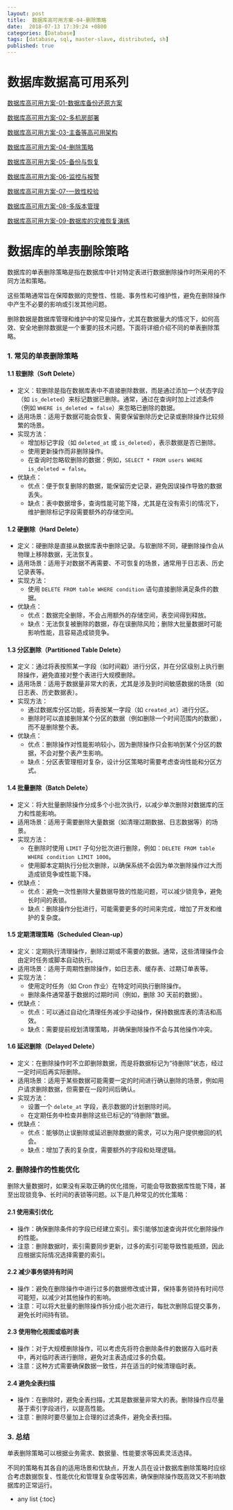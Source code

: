 ```yaml
---
layout: post
title:  数据库高可用方案-04-删除策略
date:  2018-07-13 17:39:24 +0800
categories: [Database]
tags: [database, sql, master-slave, distributed, sh]
published: true
---
```


# 数据库数据高可用系列

[数据库高可用方案-01-数据库备份还原方案](https://houbb.github.io/2018/07/13/database-recover)

[数据库高可用方案-02-多机房部署](https://houbb.github.io/2018/07/13/database-recover-02-multi-place)

[数据库高可用方案-03-主备等高可用架构](https://houbb.github.io/2018/07/13/database-recover-03-master-slave)

[数据库高可用方案-04-删除策略](https://houbb.github.io/2018/07/13/database-recover-04-delete-strategy)

[数据库高可用方案-05-备份与恢复](https://houbb.github.io/2018/07/13/database-recover-05-recover)

[数据库高可用方案-06-监控与报警](https://houbb.github.io/2018/07/13/database-recover-06-monitor-and-alarm)

[数据库高可用方案-07-一致性校验](https://houbb.github.io/2018/07/13/database-recover-07-checksum)

[数据库高可用方案-08-多版本管理](https://houbb.github.io/2018/07/13/database-recover-08-version-manager)

[数据库高可用方案-09-数据库的灾难恢复演练](https://houbb.github.io/2018/07/13/database-recover-09-problem-recover-test)


# 数据库的单表删除策略

数据库的单表删除策略是指在数据库中针对特定表进行数据删除操作时所采用的不同方法和策略。

这些策略通常旨在保障数据的完整性、性能、事务性和可维护性，避免在删除操作中产生不必要的影响或引发其他问题。

删除数据是数据库管理和维护中的常见操作，尤其在数据量大的情况下，如何高效、安全地删除数据是一个重要的技术问题。下面将详细介绍不同的单表删除策略。

### 1. 常见的单表删除策略

#### 1.1 软删除（Soft Delete）
   - 定义：软删除是指在数据库表中不直接删除数据，而是通过添加一个状态字段（如 `is_deleted`）来标记数据已删除。通常，通过在查询时加上过滤条件（例如 `WHERE is_deleted = false`）来忽略已删除的数据。
   - 适用场景：适用于数据可能会恢复、需要保留删除历史记录或删除操作比较频繁的场景。
   - 实现方法：
     - 增加标记字段（如 `deleted_at` 或 `is_deleted`），表示数据是否已删除。
     - 使用更新操作而非删除操作。
     - 在查询时忽略软删除的数据：例如，`SELECT * FROM users WHERE is_deleted = false`。
   - 优缺点：
     - 优点：便于恢复删除的数据，能保留历史记录，避免因误操作导致的数据丢失。
     - 缺点：表中数据增多，查询性能可能下降，尤其是在没有索引的情况下，维护删除标记字段需要额外的存储空间。

#### 1.2 硬删除（Hard Delete）
   - 定义：硬删除是直接从数据库表中删除记录。与软删除不同，硬删除操作会从物理上移除数据，无法恢复。
   - 适用场景：适用于对数据不再需要、不可恢复的场景，通常用于日志表、历史记录表等。
   - 实现方法：
     - 使用 `DELETE FROM table WHERE condition` 语句直接删除满足条件的数据。
   - 优缺点：
     - 优点：数据完全删除，不会占用额外的存储空间，表空间得到释放。
     - 缺点：无法恢复被删除的数据，存在误删除风险；删除大批量数据时可能影响性能，且容易造成锁竞争。

#### 1.3 分区删除（Partitioned Table Delete）
   - 定义：通过将表按照某一字段（如时间戳）进行分区，并在分区级别上执行删除操作，避免直接对整个表进行大规模删除。
   - 适用场景：适用于数据量非常大的表，尤其是涉及到时间敏感数据的场景（如日志表、历史数据表）。
   - 实现方法：
     - 通过数据库分区功能，将表按某一字段（如 `created_at`）进行分区。
     - 删除时可以直接删除某个分区的数据（例如删除一个时间范围内的数据），而不是删除整个表。
   - 优缺点：
     - 优点：删除操作对性能影响较小，因为删除操作只会影响到某个分区的数据，不会对整个表产生影响。
     - 缺点：分区表管理相对复杂，设计分区策略时需要考虑查询性能和分区方式。

#### 1.4 批量删除（Batch Delete）
   - 定义：将大批量删除操作分成多个小批次执行，以减少单次删除对数据库的压力和性能影响。
   - 适用场景：适用于需要删除大量数据（如清理过期数据、日志数据等）的场景。
   - 实现方法：
     - 在删除时使用 `LIMIT` 子句分批次进行删除，例如：`DELETE FROM table WHERE condition LIMIT 1000`。
     - 使用脚本定期执行分批次删除，以确保系统不会因为单次删除操作过大而造成锁竞争或性能下降。
   - 优缺点：
     - 优点：避免一次性删除大量数据导致的性能问题，可以减少锁竞争，避免长时间的表锁。
     - 缺点：删除操作分批进行，可能需要更多的时间来完成，增加了开发和维护的复杂度。

#### 1.5 定期清理策略（Scheduled Clean-up）
   - 定义：定期执行清理操作，删除过期或不需要的数据。通常，这些清理操作会由定时任务或脚本自动执行。
   - 适用场景：适用于周期性删除操作，如日志表、缓存表、过期订单表等。
   - 实现方法：
     - 使用定时任务（如 Cron 作业）在特定时间执行删除操作。
     - 删除条件通常基于数据的过期时间（例如，删除 30 天前的数据）。
   - 优缺点：
     - 优点：可以通过自动化清理任务减少手动操作，保持数据库表的清洁和高效。
     - 缺点：需要提前规划清理策略，并确保删除操作不会与其他操作冲突。

#### 1.6 延迟删除（Delayed Delete）
   - 定义：在删除操作时不立即删除数据，而是将数据标记为“待删除”状态，经过一定时间后再实际删除。
   - 适用场景：适用于某些数据可能需要一定的时间进行确认删除的场景，例如用户请求删除数据，但需要在一段时间后确认。
   - 实现方法：
     - 设置一个 `delete_at` 字段，表示数据的计划删除时间。
     - 在定期任务中检查并删除这些已标记的“待删除”数据。
   - 优缺点：
     - 优点：能够防止误删除或延迟删除数据的需求，可以为用户提供撤回的机会。
     - 缺点：增加了表的复杂度，需要额外的字段和处理逻辑。

### 2. 删除操作的性能优化

删除大量数据时，如果没有采取正确的优化措施，可能会导致数据库性能下降，甚至出现锁竞争、长时间的表锁等问题。以下是几种常见的优化策略：

#### 2.1 使用索引优化
   - 操作：确保删除条件的字段已经建立索引。索引能够加速查询并优化删除操作的性能。
   - 注意：删除数据时，索引需要同步更新，过多的索引可能导致性能瓶颈，因此应根据实际情况选择需要的索引。

#### 2.2 减少事务锁持有时间
   - 操作：避免在删除操作中进行过多的数据修改或计算，保持事务锁持有时间尽可能短，以减少对其他操作的影响。
   - 注意：可以将大批量的删除操作拆分成小批次进行，每批次删除后提交事务，避免长时间持有锁。

#### 2.3 使用物化视图或临时表
   - 操作：对于大规模删除操作，可以考虑先将符合删除条件的数据存入临时表中，再对临时表进行删除，避免对主表造成过多的负载。
   - 注意：这种方式需要确保数据一致性，并在适当的时候清理临时表。

#### 2.4 避免全表扫描
   - 操作：在删除时，避免全表扫描，尤其是数据量非常大的表。删除操作应尽量基于索引字段进行，以提高性能。
   - 注意：删除时要尽量加上合理的过滤条件，避免全表扫描。

### 3. 总结

单表删除策略可以根据业务需求、数据量、性能要求等因素灵活选择。

不同的策略有其各自的适用场景和优缺点，开发人员在设计数据库删除策略时应综合考虑数据恢复、性能优化和管理复杂度等因素，确保删除操作既高效又不影响数据库的正常运行。

* any list
{:toc}